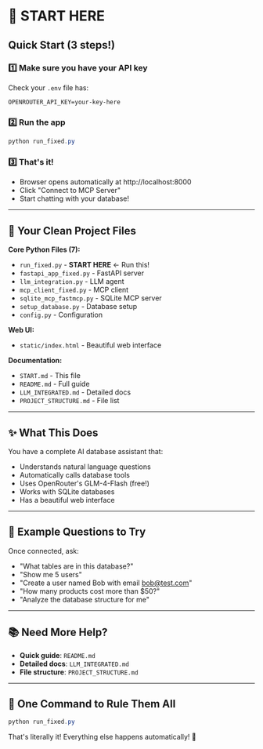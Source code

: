 # 🚀 START HERE

## Quick Start (3 steps!)

### 1️⃣ Make sure you have your API key
Check your `.env` file has:
```
OPENROUTER_API_KEY=your-key-here
```

### 2️⃣ Run the app
```powershell
python run_fixed.py
```

### 3️⃣ That's it!
- Browser opens automatically at http://localhost:8000
- Click "Connect to MCP Server"
- Start chatting with your database!

---

## 📁 Your Clean Project Files

**Core Python Files (7):**
- `run_fixed.py` - **START HERE** ← Run this!
- `fastapi_app_fixed.py` - FastAPI server
- `llm_integration.py` - LLM agent
- `mcp_client_fixed.py` - MCP client
- `sqlite_mcp_fastmcp.py` - SQLite MCP server
- `setup_database.py` - Database setup
- `config.py` - Configuration

**Web UI:**
- `static/index.html` - Beautiful web interface

**Documentation:**
- `START.md` - This file
- `README.md` - Full guide
- `LLM_INTEGRATED.md` - Detailed docs
- `PROJECT_STRUCTURE.md` - File list

---

## ✨ What This Does

You have a complete AI database assistant that:
- Understands natural language questions
- Automatically calls database tools
- Uses OpenRouter's GLM-4-Flash (free!)
- Works with SQLite databases
- Has a beautiful web interface

---

## 💬 Example Questions to Try

Once connected, ask:
- "What tables are in this database?"
- "Show me 5 users"
- "Create a user named Bob with email bob@test.com"
- "How many products cost more than $50?"
- "Analyze the database structure for me"

---

## 📚 Need More Help?

- **Quick guide**: `README.md`
- **Detailed docs**: `LLM_INTEGRATED.md`
- **File structure**: `PROJECT_STRUCTURE.md`

---

## 🎯 One Command to Rule Them All

```powershell
python run_fixed.py
```

That's literally it! Everything else happens automatically! 🎉
